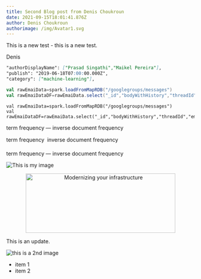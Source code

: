 ```yaml
---
title: Second Blog post from Denis Choukroun
date: 2021-09-15T18:01:41.876Z
author: Denis Choukroun
authorimage: /img/Avatar1.svg
---
```

This is a new test - this is a new test.

Denis

```markdown
"authorDisplayName": ["Prasad Singathi","Maikel Pereira"],
"publish": "2019-06-18T07:00:00.000Z",
"category": ["machine-learning"],
```

```scala
val rawEmaiData=spark.loadFromMapRDB("/googlegroups/messages")
val rawEmaiDataDF=rawEmaiData.select("_id","bodyWithHistory","threadId","emailDate")
```

```
val rawEmaiData=spark.loadFromMapRDB("/googlegroups/messages")
val rawEmaiDataDF=rawEmaiData.select("_id","bodyWithHistory","threadId","emailDate")
```

term frequency &mdash; inverse document frequency

term frequency &#151; inverse document frequency

term frequency — inverse document frequency

![This is my image](/img/1-gunna.png "Modernizing your infrastructure")

<center><img src="/img/1-gunna.png" width="400" height="159" alt="Modernizing your infrastructure"></center>

This is an update.



![this is a 2nd image](/img/2-gunna.png "test image")

* item 1
* item 2
